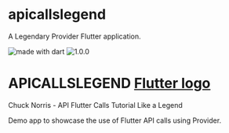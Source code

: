 # apicallslegend

A Legendary Provider Flutter application.

<img src="https://img.shields.io/badge/made%20with-dart-blue.svg" alt="made with dart">
<img src="https://img.shields.io/badge/version-1.0.0-orange.svg" alt="1.0.0">

# APICALLSLEGEND [Flutter logo][]

Chuck Norris - API Flutter Calls Tutorial Like a Legend

Demo app to showcase the use of Flutter API calls using Provider.

[Flutter logo]: https://raw.githubusercontent.com/flutter/website/master/src/_assets/image/flutter-lockup.png


 
    

